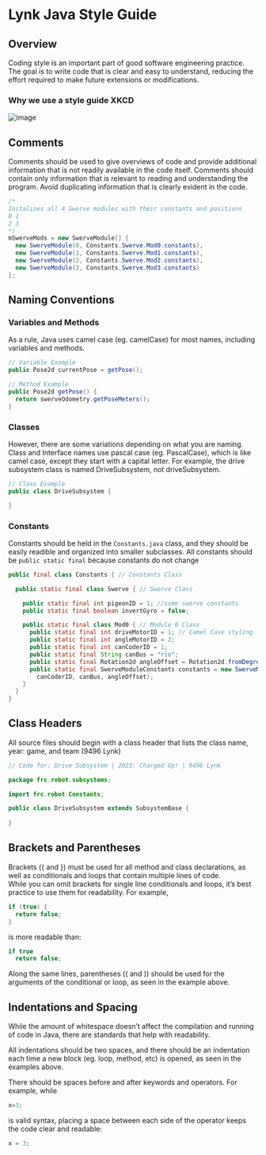 # Lynk Java Style Guide <br>

## Overview <br>
Coding style is an important part of good software engineering practice. The goal is to write code that is clear and easy to understand, reducing the effort required to make future extensions or modifications. <br>

### Why we use a style guide XKCD <br>
![image](http://imgs.xkcd.com/comics/code_quality.png)

## Comments <br>
Comments should be used to give overviews of code and provide additional information that is not readily available in the code itself. Comments should contain only information that is relevant to reading and understanding the program. Avoid duplicating information that is clearly evident in the code. <br>

````java
/*
Initalizes all 4 Swerve modules with their constants and positions
0 1
2 3
*/
mSwerveMods = new SwerveModule[] {
  new SwerveModule(0, Constants.Swerve.Mod0.constants),
  new SwerveModule(1, Constants.Swerve.Mod1.constants),
  new SwerveModule(2, Constants.Swerve.Mod2.constants),
  new SwerveModule(3, Constants.Swerve.Mod3.constants)
};
````

## Naming Conventions <br>

### Variables and Methods <br>
As a rule, Java uses camel case (eg. camelCase) for most names, including variables and methods. <br> 

````java
// Variable Example
public Pose2d currentPose = getPose(); 

// Method Example
public Pose2d getPose() { 
  return swerveOdometry.getPoseMeters();
}
````

### Classes <br>
However, there are some variations depending on what you are naming. <br>
Class and Interface names use pascal case (eg. PascalCase), which is like camel case, except they start with a capital letter. For example, the drive subsystem class is named DriveSubsystem, not driveSubsystem. <br>

````java
// Class Example
public class DriveSubsystem {

}
````
### Constants <br>
Constants should be held in the `Constants.java` class, and they should be easily readible and organized into smaller subclasses.
All constants should be `public static final` because constants do not change
````java
public final class Constants { // Constants Class

  public static final class Swerve { // Swerve Class

    public static final int pigeonID = 1; //some swerve constants
    public static final boolean invertGyro = false; 

    public static final class Mod0 { // Module 0 Class
      public static final int driveMotorID = 1; // Camel Case styling
      public static final int angleMotorID = 2;
      public static final int canCoderID = 1;
      public static final String canBus = "rio";
      public static final Rotation2d angleOffset = Rotation2d.fromDegrees(0.0);
      public static final SwerveModuleConstants constants = new SwerveModuleConstants(driveMotorID, angleMotorID,
        canCoderID, canBus, angleOffset);
    }
  }
}
````

## Class Headers <br>
All source files should begin with a class header that lists the class name, year: game, and team (9496 Lynk) <br>

````java
// Code for: Drive Subsystem | 2023: Charged Up! | 9496 Lynk

package frc.robot.subsystems;

import frc.robot.Constants;

public class DriveSubsystem extends SubsystemBase {
  
}
````

## Brackets and Parentheses <br>
Brackets ({ and }) must be used for all method and class declarations, as well as conditionals and loops that contain multiple lines of code. <br>
While you can omit brackets for single line conditionals and loops, it’s best practice to use them for readability. For example, <br>
````java
if (true) {
  return false;
}
````
is more readable than:
````java
if true
  return false;
````
Along the same lines, parentheses (( and )) should be used for the arguments of the conditional or loop, as seen in the example above. <br>

## Indentations and Spacing <br>
While the amount of whitespace doesn’t affect the compilation and running of code in Java, there are standards that help with readability.

All indentations should be two spaces, and there should be an indentation each time a new block (eg. loop, method, etc) is opened, as seen in the examples above.

There should be spaces before and after keywords and operators. For example, while
````java
x=3;
````
is valid syntax, placing a space between each side of the operator keeps the code clear and readable:
````java
x = 3;
````







